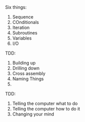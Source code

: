 
Six things:
1. Sequence
2. COnditionals
3. Iteration
4. Subroutines
5. Variables
6. I/O


TDD:
1. Building up 
2. Drilling down
3. Cross assembly
4. Naming Things
5. 






TDD:
1. Telling the computer what to do
2. Telling the computer how to do it
3. Changing your mind